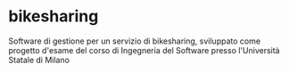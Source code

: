 # bikesharing

Software di gestione per un servizio di bikesharing, sviluppato come progetto d'esame del corso di Ingegneria del Software presso l'Università Statale di Milano